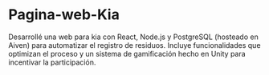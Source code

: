 # Pagina-web-Kia
Desarrollé una web para kia con React, Node.js y PostgreSQL (hosteado en Aiven) para automatizar el registro de residuos. Incluye funcionalidades que optimizan el proceso y un sistema de gamificación hecho en Unity para incentivar la participación.
